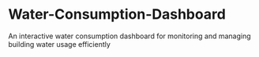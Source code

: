 # Water-Consumption-Dashboard
An interactive water consumption dashboard for monitoring and managing building water usage efficiently
